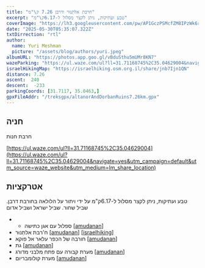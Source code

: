 ```yaml
---
title: "חרבּת אלתַנוּר ודרבן 7.26 ק\"מ"
excerpt: "טבע ועתיקות, ניתן לקצר מסלול ל-6.17ק\"מ"
coverImage: "https://lh3.googleusercontent.com/pw/AP1GczPSMcfZM8IPzWk6rk6BUVIjhbPCOnrFJJOeJ2hNn7nR57nojDHVmpl7hFGuBwrDj19TIWxapz-PwCpBVGMYnoYJJTb5lB4A3JOuok0kf6ZX-xRF3XoO=w1300-h630"
date: "2025-05-30T05:35:07.322Z"
txtDirrection: "rtl"
author:
  name: Yuri Meshman
  picture: "/assets/blog/authors/yuri.jpeg"
albumURL: "https://photos.app.goo.gl/vBduSthu5mUMr8KN7"
wazeParking: "https://ul.waze.com/ul?ll=31.71168745%2C35.04629004&navigate=yes&utm_campaign=default&utm_source=waze_website&utm_medium=lm_share_location"
israelHikingMap: "https://israelhiking.osm.org.il/share/jnb7Ijn1QN"
distance: 7.26 
ascent:  240
descent:  -233
parkingCoords: [31.7117, 35.0463,]
gpxFileAddr: "/treksgpx/altanorAndDorbanRuins7.26km.gpx"
---
```

## חניה
חרבת חנות

[https://ul.waze.com/ul?ll=31.71168745%2C35.04629004](https://ul.waze.com/ul?ll=31.71168745%2C35.04629004&navigate=yes&utm_campaign=default&utm_source=waze_website&utm_medium=lm_share_location)

## אטרקציות
טבע ועתיקות, ניתן לקצר מסלול ל-6.17ק\"מ על ידי ויתור על הלולאה בחורבת דרבן. שביל שחור. שביל ישראל ושביל אדום
- - ספלול עם אגן כתישה \[[amudanan](https://amudanan.co.il/#!wiki=P405928)\]
- ח'רבּת אלתַנוּר \[[amudanan](https://amudanan.co.il/#!wiki=P801855)\]  \[[israelhiking](https://israelhiking.osm.org.il/poi/OSM/node_1956151286)\]
- חורבה של הכפר עלאר אל פוקא \[[amudanan](https://amudanan.co.il/#!wiki=P768232)\]
- גת \[[amudanan](https://amudanan.co.il/#!wiki=P214857)\]
- מערת קבורה עם פתח מלבני מדורג \[[amudanan](https://amudanan.co.il/#!wiki=P677238)\]
- מערת קולומבריום \[[amudanan](https://amudanan.co.il/#!wiki=P984681)\]
